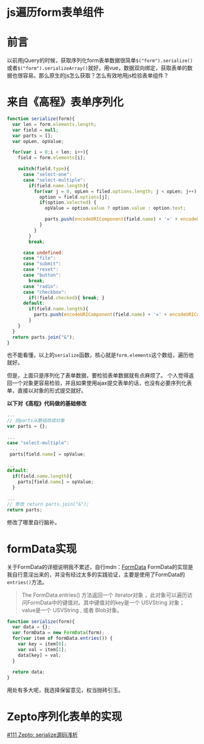 # js遍历form表单组件

# 前言
以前用jQuery的时候，获取序列化form表单数据很简单`$("form").serialize()`或者`$("form").serializeArray()`就好，用vue，数据双向绑定，获取表单的数据也很容易。那么原生的js怎么获取？怎么有效地用js检验表单组件？

# 来自《高程》表单序列化
```javascript
function serialize(form){
  var len = form.elements.length;
  var field = null;
  var parts = [];
  var opLen, opValue;

  for(var i = 0;i < len; i++){
    field = form.elements[i];

    switch(field.type){
      case "select-one":
      case "select-multiple":
        if(field.name.length){
          for(var j = 0, opLen = filed.options.length; j < opLen; j++) {
            option = field.options[j];
            if(option.selected) {
              opValue = option.value ? option.value : option.text;

              parts.push(encodeURIComponent(field.name) + '=' + encodeURIComponent(opValue));
            }
          }
        }
        break;

      case undefined:
      case "file":
      case "submit":
      case "reset":
      case "button":
        break;
      case "radio":
      case "checkbox":
        if(!field.checked){ break; }
      default:
        if(field.name.length){
          parts.push(encodeURIComponent(field.name) + '=' + encodeURIComponent(field.value));
        }
    }
  }
  return parts.join("&");
}
```
也不能看懂，以上的`serialize`函数，核心就是`form.elements`这个数组，遍历他就好。

但是，上面只是序列化了表单数据，要检验表单数据就有点麻烦了。
个人觉得返回一个对象更容易检验，并且如果使用ajax提交表单的话，也没有必要序列化表单，直接以对象的形式提交就好。

**以下对《高程》代码做的基础修改**
```javascript
...
// 将parts从数组改成对象
var parts = {};

...
case "select-multiple":
 ...
 parts[field.name] = opValue; 

...
default:
  if(field.name.length){
    parts[field.name] = opValue; 
  }

...
// 修改 return parts.join("&");
return parts;
```
修改了哪里自行脑补。

# formData实现
关于FormData的详细说明我不累述，自行mdn：[FormData](https://developer.mozilla.org/zh-CN/docs/Web/API/FormData)
FormData的实现是我自行意淫出来的，并没有经过太多的实践验证，主要是使用了FormData的`entries()`方法。
>The FormData.entries() 方法返回一个 iterator对象 ，此对象可以遍历访问FormData中的键值对。其中键值对的key是一个 USVString 对象；value是一个 USVString , 或者 Blob对象。

```javascript
function serialize(form){
  var data = {};
  var formData = new FormData(form);
  for(var item of formData.entries()) {
    var key = item[0];
    var val = item[1];
    data[key] = val;
  }
  
  return data;
}
```
用处有多大呢，我选择保留意见，权当抛砖引玉。

# Zepto序列化表单的实现
[#111 Zepto: serialize源码浅析](https://github.com/issaxite/issaxite.github.io/issues/111)
